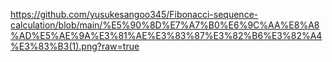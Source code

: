 https://github.com/yusukesangoo345/Fibonacci-sequence-calculation/blob/main/%E5%90%8D%E7%A7%B0%E6%9C%AA%E8%A8%AD%E5%AE%9A%E3%81%AE%E3%83%87%E3%82%B6%E3%82%A4%E3%83%B3(1).png?raw=true
